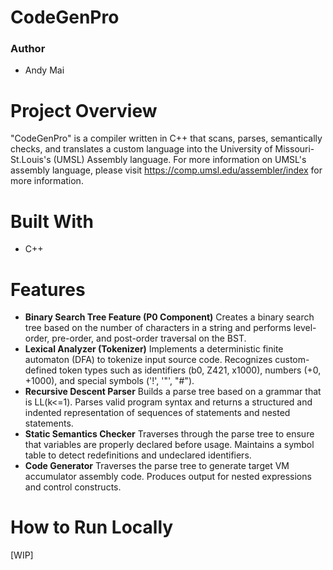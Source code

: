# CodeGenPro

### Author
 - Andy Mai

# Project Overview

"CodeGenPro" is a compiler written in C++ that scans, parses, semantically checks, and translates a custom language into the University of Missouri-St.Louis's (UMSL) Assembly language. For more information on UMSL's assembly language, please visit https://comp.umsl.edu/assembler/index for more information.

# Built With
 - C++

# Features
- **Binary Search Tree Feature (P0 Component)**
	Creates a binary search tree based on the number of characters in a string and performs level-order, pre-order, and post-order traversal on the BST.
- **Lexical Analyzer (Tokenizer)**
	Implements a deterministic finite automaton (DFA) to tokenize input source code. Recognizes custom-defined token types such as identifiers (b0, Z421, x1000), numbers (+0, +1000), and special symbols ('!', '"', "#").
- **Recursive Descent Parser**
	Builds a parse tree based on a grammar that is LL(k<=1). Parses valid program syntax and returns a structured and indented representation of sequences of statements and nested statements.
- **Static Semantics Checker**
	Traverses through the parse tree to ensure that variables are properly declared before usage. Maintains a symbol table to detect redefinitions and undeclared identifiers.
- **Code Generator**
	Traverses the parse tree to generate target VM accumulator assembly code. Produces output for nested expressions and control constructs.

# How to Run Locally
[WIP]

 
